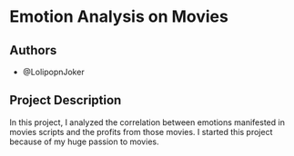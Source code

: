 # Emotion Analysis on Movies
## Authors
* @LolipopnJoker
## Project Description
In this project, I analyzed the correlation between emotions manifested in movies scripts and the profits from those movies. I started this project because of my huge passion to movies.
